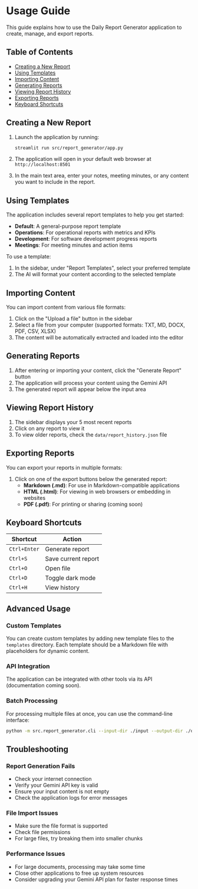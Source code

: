 # Usage Guide

This guide explains how to use the Daily Report Generator application to create, manage, and export reports.

## Table of Contents

- [Creating a New Report](#creating-a-new-report)
- [Using Templates](#using-templates)
- [Importing Content](#importing-content)
- [Generating Reports](#generating-reports)
- [Viewing Report History](#viewing-report-history)
- [Exporting Reports](#exporting-reports)
- [Keyboard Shortcuts](#keyboard-shortcuts)

## Creating a New Report

1. Launch the application by running:
   ```bash
   streamlit run src/report_generator/app.py
   ```

2. The application will open in your default web browser at `http://localhost:8501`

3. In the main text area, enter your notes, meeting minutes, or any content you want to include in the report.

## Using Templates

The application includes several report templates to help you get started:

- **Default**: A general-purpose report template
- **Operations**: For operational reports with metrics and KPIs
- **Development**: For software development progress reports
- **Meetings**: For meeting minutes and action items

To use a template:

1. In the sidebar, under "Report Templates", select your preferred template
2. The AI will format your content according to the selected template

## Importing Content

You can import content from various file formats:

1. Click on the "Upload a file" button in the sidebar
2. Select a file from your computer (supported formats: TXT, MD, DOCX, PDF, CSV, XLSX)
3. The content will be automatically extracted and loaded into the editor

## Generating Reports

1. After entering or importing your content, click the "Generate Report" button
2. The application will process your content using the Gemini API
3. The generated report will appear below the input area

## Viewing Report History

1. The sidebar displays your 5 most recent reports
2. Click on any report to view it
3. To view older reports, check the `data/report_history.json` file

## Exporting Reports

You can export your reports in multiple formats:

1. Click on one of the export buttons below the generated report:
   - **Markdown (.md)**: For use in Markdown-compatible applications
   - **HTML (.html)**: For viewing in web browsers or embedding in websites
   - **PDF (.pdf)**: For printing or sharing (coming soon)

## Keyboard Shortcuts

| Shortcut | Action |
|----------|--------|
| `Ctrl+Enter` | Generate report |
| `Ctrl+S` | Save current report |
| `Ctrl+O` | Open file |
| `Ctrl+D` | Toggle dark mode |
| `Ctrl+H` | View history |

## Advanced Usage

### Custom Templates

You can create custom templates by adding new template files to the `templates` directory. Each template should be a Markdown file with placeholders for dynamic content.

### API Integration

The application can be integrated with other tools via its API (documentation coming soon).

### Batch Processing

For processing multiple files at once, you can use the command-line interface:

```bash
python -m src.report_generator.cli --input-dir ./input --output-dir ./output --template default
```

## Troubleshooting

### Report Generation Fails

- Check your internet connection
- Verify your Gemini API key is valid
- Ensure your input content is not empty
- Check the application logs for error messages

### File Import Issues

- Make sure the file format is supported
- Check file permissions
- For large files, try breaking them into smaller chunks

### Performance Issues

- For large documents, processing may take some time
- Close other applications to free up system resources
- Consider upgrading your Gemini API plan for faster response times
